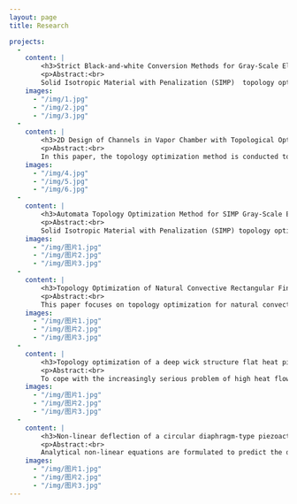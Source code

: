```yaml
---
layout: page
title: Research

projects: 
  - 
    content: |
        <h3>Strict Black-and-white Conversion Methods for Gray-Scale Elements in Topology Optimization of Heat Conduction Structures</h3>
        <p>Abstract:<br>
        Solid Isotropic Material with Penalization (SIMP)  topology optimization is a kind of structure optimization method. During the SIMP topology optimization, gray-scale elements exist, which bring uncertainties in de-scribing the boundary of topology optimized structures.And this problem is more serious in heat conduction structure topology optimization, because heat conduction topology optimized structure has many tree-like branches structures. When compared with beam topology optimized structure’s boundaries, heat conduction structure’s boundaries are more complex.To eliminate gray-scale elements in topology optimization, original topology optimization results are changed into strict discrete or black-and-white topology optimization results. We propose three new strict black-and-white conversion methods, Local Penalized Method, Suc-cessive Conversion Method and Automata Conversion Method, to eliminate gray-scale elements. Two typical numerical examples, which are the heat conduction topology optimization and the half MBB-beam optimization respectively, are used to illustrate the availability of the methods to elimi-nate gray-scale elements.</p>
    images: 
      - "/img/1.jpg"
      - "/img/2.jpg"
      - "/img/3.jpg"
  - 
    content: |
        <h3>2D Design of Channels in Vapor Chamber with Topological Optimization</h3>
        <p>Abstract:<br>
        In this paper, the topology optimization method is conducted to aid the design of the fluid channels within a vapor chamber. To analyze the temperature uniformity of a vapor chamber, the channels were simplified as branches with high-conductivity materials, the optimization aimed to minimize the temperature variance in a plate with several high-conductivity branches. Numerical simulations were conducted to analyze the influence of material thermal conductivity ratio and Bi number on the topology of the fluid channel structure. Results showed that the design of topology optimization was feasible and effective.</p>
    images: 
      - "/img/4.jpg"
      - "/img/5.jpg"
      - "/img/6.jpg"
  - 
    content: |
        <h3>Automata Topology Optimization Method for SIMP Gray-Scale Elements</h3>
        <p>Abstract:<br>
        Solid Isotropic Material with Penalization (SIMP) topology optimization method is one of the structure topology optimization methods, which could be used for structure optimization on heat conduction and convective heat transfer with a certain structure material. However, some gray-scale elements exist in the results, which could make the solid boundaries unclear and bring uncertainty in subsequent simulation and manufacture. The tradi-tional threshold filtering method could be used to obtain strict blank-and-white optimization results, but it is al-ways coupled with the structure volume varying in topology optimization. In this paper, the SIMP with automata topology optimization method is conducted which introduces mutual interaction between two gray-scale ele-ments. Therefore, the pseudo density could be transmitted among elements and converge near the high pseudo density elements, the gray-scale elements could be eliminated, and the material volume could keep a constant. By comparing the results by automata topology optimization method with the results by the classical SIMP method, the validity and applicability of the proposed method could be verified, moreover, the hybrid automata topology optimization method could avoid corner-joint between two high pseudo density elements through a sin-gle point.</p>
    images: 
      - "/img/图片1.jpg"
      - "/img/图片2.jpg"
      - "/img/图片3.jpg"
  -   
    content: |
        <h3>Topology Optimization of Natural Convective Rectangular Fins</h3>
        <p>Abstract:<br>
        This paper focuses on topology optimization for natural convective heat transfer structures. A predisposed topology optimization for 2D fins structure based on rectangular fins is proposed for natural convection heat transfer enhancement. The entransy dissipation of the topological fin is less than that of the traditional fin. With simulations on FloTHERM, the average temperature and the highest temperature of the base plate are improved comparing to the case with the rectangular fin, therefore, topology optimal fin is effective for heat dissipation extended surface.</p>
    images: 
      - "/img/图片1.jpg"
      - "/img/图片2.jpg"
      - "/img/图片3.jpg"
  -   
    content: |
        <h3>Topology optimization of a deep wick structure flat heat pipe</h3>
        <p>Abstract:<br>
        To cope with the increasingly serious problem of high heat flow density of electronic chips, the internal structure of flat heat pipe developed to complex structure, in order to obtain more uniform temperature field distribution and improve the efficiency of heat pipe.The uniform temperature of evaporating surface of flat heat pipe is optimized under the condition of finite material by using topological optimization method.Based on SIMP density method, USES the temperature variance as the objective function, in order to design a domain more uniform temperature distribution in the goal to establish topology optimization of steady-state heat conduction model, the sensitivity of the objective function is derived expressions, are calculated and analyzed the optimized topology example, different high and low thermal conductivity material example and different heat source position calculation, obtain the optimal topology and the distribution of temperature field.</p>
    images: 
      - "/img/图片1.jpg"
      - "/img/图片2.jpg"
      - "/img/图片3.jpg"
  -   
    content: |
        <h3>Non-linear deflection of a circular diaphragm-type piezoactuator under loads of voltage and pressure</h3>
        <p>Abstract:<br>
        Analytical non-linear equations are formulated to predict the deflection of a circular diaphragm-type piezoactuator, which consists of a passive layer, a bonding layer and a PZT layer. Previous similar analytical solutions presented in the literature are based on thin plates with small deflections (linear problem), however the linear solutions fail to predict the deflection of the piezoactuator when the driven loads, such as voltage and pressure loads, are large. In this research, a non-linear analytical solution for the piezoactuator deflection under loads of voltage and pressure is derived using the principal of minimum energy and the Rayleigh-Ritz method. Each of the three layers in the piezoactuator is considered as an individual layer. The energy associated with the solution includes elastic potential energy of the deformed piezoactuator, electric potential energy in the piezodisc, and the work done by the uniform pressure force. The proposed non-liner solution is validated via static deflection measurements, and it approves that the non-linear analytical results are found to be in a good agreement with the measurements while the linear solution is invalid when the loads are large. Based on the non-linear equations, the effects of the piezoactuator dimensions and the imposed loads on the actuator performance (stroke volume) are also investigated.</p>
    images: 
      - "/img/图片1.jpg"
      - "/img/图片2.jpg"
      - "/img/图片3.jpg"
---
```


